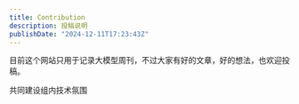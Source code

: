 ```yaml
---
title: Contribution
description: 投稿说明
publishDate: "2024-12-11T17:23:43Z"
---
```


目前这个网站只用于记录大模型周刊，不过大家有好的文章，好的想法，也欢迎投稿。

共同建设组内技术氛围
